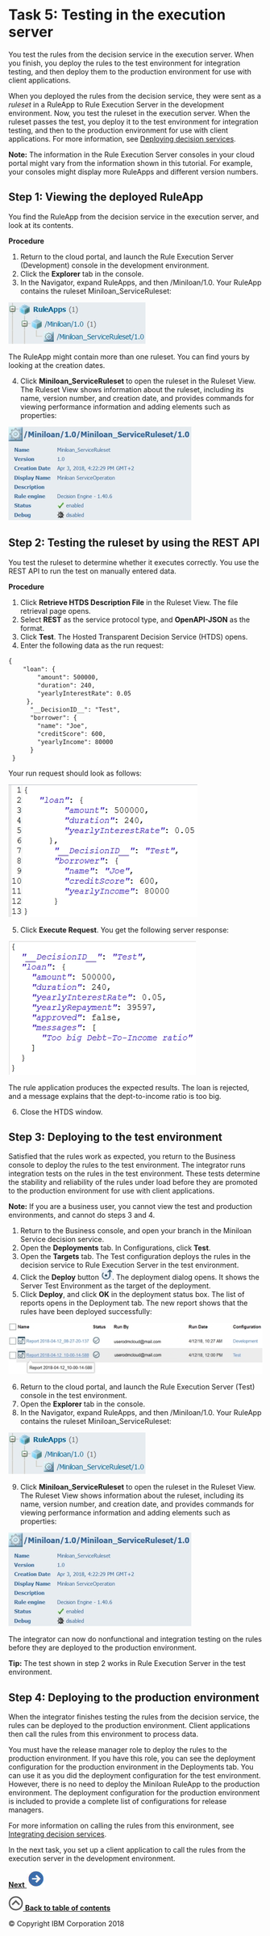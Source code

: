 # Task 5: Testing in the execution server

You test the rules from the decision service in the execution server. When you finish, you deploy the rules to the test environment for integration testing, and then deploy them to the production environment for use with client applications.

When you deployed the rules from the decision service, they were sent as a *ruleset* in a RuleApp to Rule Execution Server in the development environment. Now, you test the ruleset in the execution server. When the ruleset passes the test, you deploy it to the test environment for integration testing, and then to the production environment for use with client applications. For more information, see [Deploying decision services](https://www.ibm.com/support/knowledgecenter/SS7J8H/com.ibm.odm.cloud.deploy/topics/odm_cloud_deploy.html).

**Note:** The information in the Rule Execution Server consoles in your cloud portal might vary from the information shown in this tutorial. For example, your consoles might display more RuleApps and different version numbers.

## Step 1: Viewing the deployed RuleApp

You find the RuleApp from the decision service in the execution server, and look at its contents.

**Procedure**
1.   Return to the cloud portal, and launch the Rule Execution Server \(Development\) console in the development environment. 
2.   Click the **Explorer** tab in the console. 
3.   In the Navigator, expand RuleApps, and then /Miniloan/1.0. Your RuleApp contains the ruleset Miniloan\_ServiceRuleset:

![Image shows the RuleApp in the navigator.](../tut_cloud_getstart_ghimages/scrn_gs_res_nav.jpg)

The RuleApp might contain more than one ruleset. You can find yours by looking at the creation dates.

4.   Click **Miniloan\_ServiceRuleset** to open the ruleset in the Ruleset View. The Ruleset View shows information about the ruleset, including its name, version number, and creation date, and provides commands for viewing performance information and adding elements such as properties:

![Image shows the Ruleset View.](../tut_cloud_getstart_ghimages/scrn_gs_res_rview.jpg)


## Step 2: Testing the ruleset by using the REST API

You test the ruleset to determine whether it executes correctly. You use the REST API to run the test on manually entered data.

**Procedure**
1.   Click **Retrieve HTDS Description File** in the Ruleset View. The file retrieval page opens.
2.   Select **REST** as the service protocol type, and **OpenAPI-JSON** as the format. 
3.   Click **Test**. The Hosted Transparent Decision Service \(HTDS\) opens.
4.   Enter the following data as the run request: 

    {
        "loan": {
            "amount": 500000,
            "duration": 240,
            "yearlyInterestRate": 0.05
         },
          "__DecisionID__": "Test",
          "borrower": {
            "name": "Joe",
            "creditScore": 600,
            "yearlyIncome": 80000
          }
     }
 
Your run request should look as follows:

![Image shows the data.](../tut_cloud_getstart_ghimages/scrn_gs_res_tresults.jpg)

5.   Click **Execute Request**. You get the following server response:

![Image shows the results from the test.](../tut_cloud_getstart_ghimages/scrn_gs_res_tresults2.jpg)

The rule application produces the expected results. The loan is rejected, and a message explains that the dept-to-income ratio is too big.

6.   Close the HTDS window. 

## Step 3: Deploying to the test environment

Satisfied that the rules work as expected, you return to the Business console to deploy the rules to the test environment. The integrator runs integration tests on the rules in the test environment. These tests determine the stability and reliability of the rules under load before they are promoted to the production environment for use with client applications.

**Note:** If you are a business user, you cannot view the test and production environments, and cannot do steps 3 and 4.

1.   Return to the Business console, and open your branch in the Miniloan Service decision service. 
2.   Open the **Deployments** tab. In Configurations, click **Test**. 
3.   Open the **Targets** tab. The Test configuration deploys the rules in the decision service to Rule Execution Server in the test environment.
4.   Click the **Deploy** button ![""](../tut_cloud_getstart_ghimages/icon_gs_test_deploy.jpg). The deployment dialog opens. It shows the Server Test Environment as the target of the deployment.
5.   Click **Deploy**, and click **OK** in the deployment status box. The list of reports opens in the Deployment tab. The new report shows that the rules have been deployed successfully:

![Image shows the deployment report.](../tut_cloud_getstart_ghimages/scrn_gs_res_tdeply.jpg)

6.   Return to the cloud portal, and launch the Rule Execution Server \(Test\) console in the test environment. 
7.   Open the **Explorer** tab in the console. 
8.   In the Navigator, expand RuleApps, and then /Miniloan/1.0. Your RuleApp contains the ruleset Miniloan\_ServiceRuleset:

![Image shows the RuleApp in the navigator.](../tut_cloud_getstart_ghimages/scrn_gs_res_nav.jpg)

9.   Click **Miniloan\_ServiceRuleset** to open the ruleset in the Ruleset View. The Ruleset View shows information about the ruleset, including its name, version number, and creation date, and provides commands for viewing performance information and adding elements such as properties:

![Image shows the Ruleset View.](../tut_cloud_getstart_ghimages/scrn_gs_res_rview.jpg)

The integrator can now do nonfunctional and integration testing on the rules before they are deployed to the production environment.

**Tip:** The test shown in step 2 works in Rule Execution Server in the test environment.


## Step 4: Deploying to the production environment

When the integrator finishes testing the rules from the decision service, the rules can be deployed to the production environment. Client applications then call the rules from this environment to process data.

You must have the release manager role to deploy the rules to the production environment. If you have this role, you can see the deployment configuration for the production environment in the Deployments tab. You can use it as you did the deployment configuration for the test environment. However, there is no need to deploy the Miniloan RuleApp to the production environment. The deployment configuration for the production environment is included to provide a complete list of configurations for release managers.

For more information on calling the rules from this environment, see [Integrating decision services](http://engtest01w.fr.eurolabs.ibm.com:9193/support/knowledgecenter/SS7J8H/com.ibm.odm.cloud.integrating/topics/odm_cloud_integrating.html).

In the next task, you set up a client application to call the rules from the execution server in the development environment.

[**Next** ![""](../tut_cloud_getstart_ghimages/next.jpg)](../tut_cloud_getstart_ghtopics/tut_cloud_getstart_app_lsn.md)

[![""](../tut_cloud_getstart_ghimages/home.jpg) **Back to table of contents**](../README.md)

© Copyright IBM Corporation 2018

